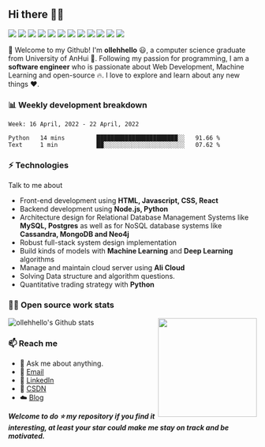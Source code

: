 ## Hi there 👋🤓
 <p>
  <img src="http://views.whatilearened.today/views/github/ollehhello/views.svg"/>
  <a href="https://github.com/ollehhello/"><img src="https://img.shields.io/github/followers/ollehhello?color=%234CC61E&label=GitHub%20Followers%20%3A"/></a>
  <a href="https://github.com/ollehhello/"><img src="https://badges.frapsoft.com/os/v2/open-source.svg?v=103"/></a>
  <a href="mailto:lovesc21314@163.com"><img src="https://img.shields.io/badge/Ask%20me-anything-1abc9c.svg"/></a>
  <a href="https://reactjs.org"><img src="https://img.shields.io/badge/Front End-ReactJS-42b883"/></a>
  <a href="https://nodejs.org"><img src="https://img.shields.io/badge/Back End-Node.js-f55247"/></a>
  <a href="https://www.mongodb.com"><img src="https://img.shields.io/badge/Database-MongoDB-orange"/></a>
  <a href="https://shields.io/"><img src="https://img.shields.io/badge/badges-awesome-green.svg"/></a>
  <a href=""><img src="https://img.shields.io/badge/LinkedIn-contact%20me-blue"></a>
  <a href=""><img src="https://img.shields.io/badge/Blog-CSDN-red"></a>
  <img src="https://img.shields.io/website?label=Website%20status%20%3A&url=https%3A%2F%2Fdaniels-roth-stan.fr%2F"/>
  <img src="https://wakatime.com/badge/user/04fad647-85e3-4110-9368-df2e75865242.svg"/>
 </p>

🎉 Welcome to my Github! I'm **ollehhello** 😃, a computer science graduate from University of AnHui 🏫.
Following my passion for programming, I am a **software engineer** who is passionate about Web Development, Machine Learning and open-source 🔥. 
I love to explore and learn about any new things ❤️.

### 📊 Weekly development breakdown
<!--START_SECTION:waka-->
```text
Week: 16 April, 2022 - 22 April, 2022

Python   14 mins         ███████████████████████░░   91.66 % 
Text     1 min           ██░░░░░░░░░░░░░░░░░░░░░░░   07.62 % 
```
<!--END_SECTION:waka-->

### ⚡ Technologies
Talk to me about
- Front-end development using **HTML, Javascript, CSS, React**
- Backend development using **Node.js, Python**
- Architecture design for Relational Database Management Systems like **MySQL, Postgres** as well as for NoSQL database systems like **Cassandra, MongoDB and Neo4j**
- Robust full-stack system design implementation
- Build kinds of models with **Machine Learning** and **Deep Learning** algorithms
- Manage and maintain cloud server using **Ali Cloud**
- Solving Data structure and algorithm questions.
- Quantitative trading strategy with **Python**

### 👨‍💻 Open source work stats
![ollehhello's Github stats](https://github-readme-stats.vercel.app/api?username=ollehhello&show_icons=true)
<img align='right' src='https://octodex.github.com/images/hula_loop_octodex03.gif' width='200"'>

### 📫 Reach me 

- 💬 Ask me about anything.
- 📧 <a href="mailto:lovesc21314@163.com">Email</a>
- 💼 <a href= "">LinkedIn</a>
- 📖 <a href = "">CSDN</a>
- ☁️ <a href = "">Blog</a>

***Welcome to do ⭐ my repository if you find it interesting, at least your star could make me stay on track and be motivated.***
